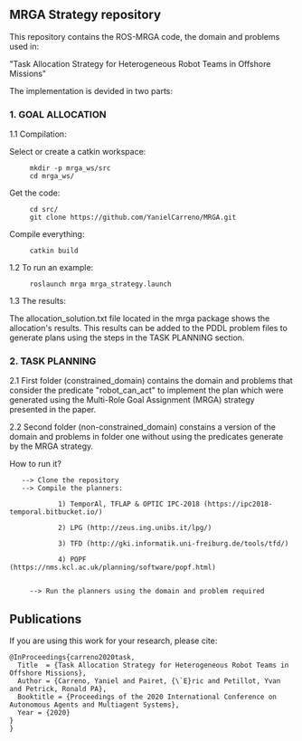## MRGA Strategy repository                                       

This repository contains the ROS-MRGA code, the domain and problems used in:

"Task Allocation Strategy for Heterogeneous Robot Teams in Offshore Missions"

The implementation is devided in two parts:


### 1. GOAL ALLOCATION

1.1 Compilation:

   Select or create a catkin workspace:

         mkdir -p mrga_ws/src
         cd mrga_ws/

   Get the code:

         cd src/
         git clone https://github.com/YanielCarreno/MRGA.git

   Compile everything:

         catkin build

1.2 To run an example:

         roslaunch mrga mrga_strategy.launch

1.3 The results:

The allocation_solution.txt file located in the mrga package shows the allocation's results. This results can be added to the PDDL problem files to generate plans using the steps in the TASK PLANNING section.


### 2. TASK PLANNING


2.1 First folder (constrained_domain) contains the domain and problems that consider
   the predicate "robot_can_act" to implement the plan which were generated using the
   Multi-Role Goal Assignment (MRGA) strategy presented in the paper.

2.2 Second folder (non-constrained_domain) constains a version of the domain and problems
   in folder one without using the predicates generate by  the MRGA strategy.

   How to run it?

       --> Clone the repository
       --> Compile the planners:

                1) TemporAl, TFLAP & OPTIC IPC-2018 (https://ipc2018-temporal.bitbucket.io/)

                2) LPG (http://zeus.ing.unibs.it/lpg/)

                3) TFD (http://gki.informatik.uni-freiburg.de/tools/tfd/)

                4) POPF (https://nms.kcl.ac.uk/planning/software/popf.html)


         --> Run the planners using the domain and problem required

## Publications

If you are using this work for your research, please cite:
```
@InProceedings{carreno2020task,
  Title  = {Task Allocation Strategy for Heterogeneous Robot Teams in Offshore Missions},
  Author = {Carreno, Yaniel and Pairet, {\`E}ric and Petillot, Yvan and Petrick, Ronald PA},
  Booktitle = {Proceedings of the 2020 International Conference on Autonomous Agents and Multiagent Systems},
  Year = {2020}
}
}
```
